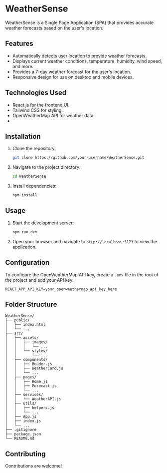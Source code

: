# WeatherSense

WeatherSense is a Single Page Application (SPA) that provides accurate weather forecasts based on the user's location.

## Features

- Automatically detects user location to provide weather forecasts.
- Displays current weather conditions, temperature, humidity, wind speed, and more.
- Provides a 7-day weather forecast for the user's location.
- Responsive design for use on desktop and mobile devices.

## Technologies Used

- React.js for the frontend UI.
- Tailwind CSS for styling.
- OpenWeatherMap API for weather data.
-

## Installation

1. Clone the repository:
   ```bash
   git clone https://github.com/your-username/WeatherSense.git
   ```
2. Navigate to the project directory:
   ```bash
   cd WeatherSense
   ```
3. Install dependencies:
   ```bash
   npm install
   ```

## Usage

1. Start the development server:
   ```bash
   npm run dev
   ```
2. Open your browser and navigate to `http://localhost:5173` to view the application.

## Configuration

To configure the OpenWeatherMap API key, create a `.env` file in the root of the project and add your API key:

```dotenv
REACT_APP_API_KEY=your_openweathermap_api_key_here
```

## Folder Structure

```
WeatherSense/
├── public/
│   ├── index.html
│   └── ...
├── src/
│   ├── assets/
│   │   ├── images/
│   │   │   └── ...
│   │   └── styles/
│   │       └── ...
│   ├── components/
│   │   ├── Header.js
│   │   ├── WeatherCard.js
│   │   └── ...
│   ├── pages/
│   │   ├── Home.js
│   │   ├── Forecast.js
│   │   └── ...
│   ├── services/
│   │   └── WeatherAPI.js
│   ├── utils/
│   │   ├── helpers.js
│   │   └── ...
│   ├── App.js
│   ├── index.js
│   └── ...
├── .gitignore
├── package.json
└── README.md
```

## Contributing

Contributions are welcome!
